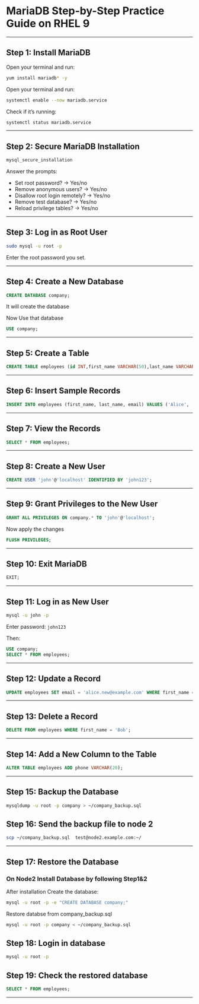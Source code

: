 
# MariaDB Step-by-Step Practice Guide on RHEL 9

---

## Step 1: Install MariaDB
Open your terminal and run:
```bash
yum install mariadb* -y
```
Open your terminal and run:
```bash
systemctl enable --now mariadb.service
```
Check if it’s running:
```bash
systemctl status mariadb.service
```

---

## Step 2: Secure MariaDB Installation

```bash
mysql_secure_installation
```

Answer the prompts:

- Set root password? → Yes/no 
- Remove anonymous users? → Yes/no  
- Disallow root login remotely? → Yes/no 
- Remove test database? → Yes/no  
- Reload privilege tables? → Yes/no  

---

## Step 3: Log in as Root User

```bash
sudo mysql -u root -p
```

Enter the root password you set.

---

## Step 4: Create a New Database

```sql
CREATE DATABASE company;
```
It will create the database 

Now Use that database
```sql
USE company;
```

---

## Step 5: Create a Table

```sql
CREATE TABLE employees (id INT,first_name VARCHAR(50),last_name VARCHAR(50),email VARCHAR(100));
```

---

## Step 6: Insert Sample Records

```sql
INSERT INTO employees (first_name, last_name, email) VALUES ('Alice', 'Smith', 'alice@example.com'), ('Bob', 'Jones', 'bob@example.com');
```

---

## Step 7: View the Records

```sql
SELECT * FROM employees;
```

---

## Step 8: Create a New User

```sql
CREATE USER 'john'@'localhost' IDENTIFIED BY 'john123';
```

---

## Step 9: Grant Privileges to the New User

```sql
GRANT ALL PRIVILEGES ON company.* TO 'john'@'localhost';
```
Now apply the changes 
```sql
FLUSH PRIVILEGES;
```

---

## Step 10: Exit MariaDB

```sql
EXIT;
```

---

## Step 11: Log in as New User

```bash
mysql -u john -p
```

Enter password: `john123`

Then:

```sql
USE company;
SELECT * FROM employees;
```

---

## Step 12: Update a Record

```sql
UPDATE employees SET email = 'alice.new@example.com' WHERE first_name = 'Alice';
```

---

## Step 13: Delete a Record

```sql
DELETE FROM employees WHERE first_name = 'Bob';
```

---

## Step 14: Add a New Column to the Table

```sql
ALTER TABLE employees ADD phone VARCHAR(20);
```

---

## Step 15: Backup the Database

```bash
mysqldump -u root -p company > ~/company_backup.sql
```
## Step 16: Send the backup file to node 2
```bash
scp ~/company_backup.sql  test@node2.example.com:~/
```
---

## Step 17: Restore the Database
### On Node2 Install Database by following Step1&2

After installation Create the database:

```bash
mysql -u root -p -e "CREATE DATABASE company;"
```

Restore databse from company_backup.sql

```bash
mysql -u root -p company < ~/company_backup.sql
```
## Step 18: Login in database
```bash
mysql -u root -p
```
## Step 19: Check the restored database
```sql
SELECT * FROM employees;
```
---

